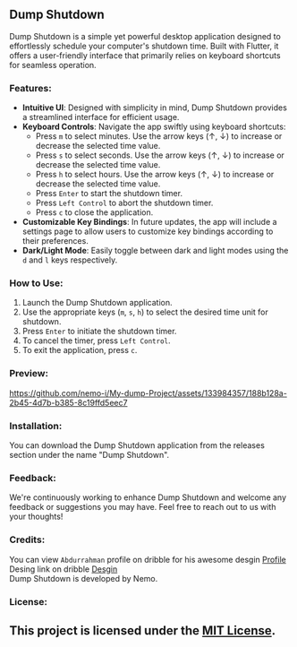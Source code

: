 ## Dump Shutdown

Dump Shutdown is a simple yet powerful desktop application designed to effortlessly schedule your computer's shutdown time. Built with Flutter, it offers a user-friendly interface that primarily relies on keyboard shortcuts for seamless operation.

### Features:

- **Intuitive UI**: Designed with simplicity in mind, Dump Shutdown provides a streamlined interface for efficient usage.
- **Keyboard Controls**: Navigate the app swiftly using keyboard shortcuts:
  - Press `m` to select minutes. Use the arrow keys (↑, ↓) to increase or decrease the selected time value.
  - Press `s` to select seconds. Use the arrow keys (↑, ↓) to increase or decrease the selected time value.
  - Press `h` to select hours. Use the arrow keys (↑, ↓) to increase or decrease the selected time value.
  - Press `Enter` to start the shutdown timer.
  - Press `Left Control` to abort the shutdown timer.
  - Press `c` to close the application.
- **Customizable Key Bindings**: In future updates, the app will include a settings page to allow users to customize key bindings according to their preferences.
- **Dark/Light Mode**: Easily toggle between dark and light modes using the `d` and `l` keys respectively.

### How to Use:

1. Launch the Dump Shutdown application.
2. Use the appropriate keys (`m`, `s`, `h`) to select the desired time unit for shutdown.
3. Press `Enter` to initiate the shutdown timer.
4. To cancel the timer, press `Left Control`.
5. To exit the application, press `c`.

### Preview:


https://github.com/nemo-i/My-dump-Project/assets/133984357/188b128a-2b45-4d7b-b385-8c19ffd5eec7



### Installation:

You can download the Dump Shutdown application from the releases section under the name "Dump Shutdown".

### Feedback:

We're continuously working to enhance Dump Shutdown and welcome any feedback or suggestions you may have. Feel free to reach out to us with your thoughts!

### Credits:
You can view `Abdurrahman` profile on dribble for his awesome desgin [Profile](https://dribbble.com/Rahmanene) <br>
Desing link on dribble [Desgin](https://dribbble.com/shots/23096882-kitchen-timer-select-theme) <br>
Dump Shutdown is developed by Nemo.

### License:

This project is licensed under the [MIT License](https://opensource.org/licenses/MIT).
---


